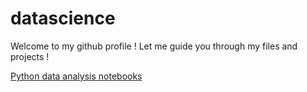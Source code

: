 # datascience

Welcome to my github profile ! Let me guide you through my files and projects !

[Python data analysis notebooks](https://github.com/jasonola/datascience/tree/master/python_data_analysis)
